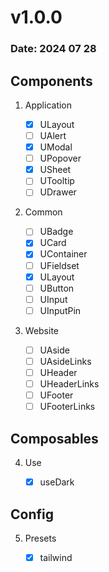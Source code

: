 # v1.0.0

### Date: 2024 07 28

## Components

1. Application

   - [x] ULayout
   - [ ] UAlert
   - [x] UModal
   - [ ] UPopover
   - [x] USheet
   - [ ]  UTooltip
   - [ ] UDrawer

2. Common

   - [ ] UBadge
   - [x] UCard
   - [x] UContainer
   - [ ] UFieldset
   - [x] ULayout
   - [ ] UButton
   - [ ] UInput
   - [ ] UInputPin

3. Website

   - [ ] UAside
   - [ ] UAsideLinks
   - [ ] UHeader
   - [ ] UHeaderLinks
   - [ ] UFooter
   - [ ] UFooterLinks

## Composables

4. Use

   - [x] useDark

## Config

5. Presets

   - [x] tailwind
